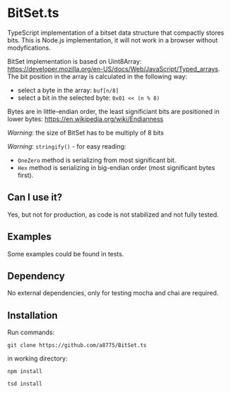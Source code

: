 # BitSet.ts
TypeScript implementation of a bitset data structure that compactly stores bits. 
This is Node.js implementation, it will not work in a browser without modyfications.

BitSet implementation is based on Uint8Array: https://developer.mozilla.org/en-US/docs/Web/JavaScript/Typed_arrays. 
The bit position in the array is calculated in the following way: 
- select a byte in the array: `buf[n/8]`
- select a bit in the selected byte: `0x01 << (n % 8)`

Bytes are in little-endian order, the least significiant bits are positioned in lower bytes: https://en.wikipedia.org/wiki/Endianness

_Warning_: the size of BitSet has to be multiply of 8 bits

_Warning_: `stringify()` - for easy reading:
- `OneZero` method is serializing from most significant bit.
- `Hex` method is serializing in big-endian order (most significant bytes first).

## Can I use it?
Yes, but not for production, as code is not stabilized and not fully tested.

## Examples
Some examples could be found in tests.

## Dependency
No external dependencies, only for testing mocha and chai are required.

## Installation
Run commands:

`git clone https://github.com/a8775/BitSet.ts`

in working directory:

`npm install`

`tsd install`


